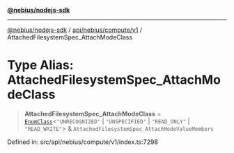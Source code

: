 [**@nebius/nodejs-sdk**](../../../../../README.md)

---

[@nebius/nodejs-sdk](../../../../../README.md) / [api/nebius/compute/v1](../README.md) / AttachedFilesystemSpec_AttachModeClass

# Type Alias: AttachedFilesystemSpec_AttachModeClass

> **AttachedFilesystemSpec_AttachModeClass** = [`EnumClass`](../../../../../runtime/protos/enum/type-aliases/EnumClass.md)\<`"UNRECOGNIZED"` \| `"UNSPECIFIED"` \| `"READ_ONLY"` \| `"READ_WRITE"`\> & `AttachedFilesystemSpec_AttachModeValueMembers`

Defined in: src/api/nebius/compute/v1/index.ts:7298

